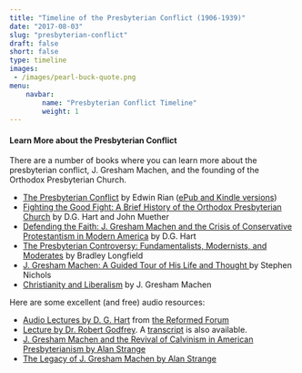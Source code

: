 ```yaml
---
title: "Timeline of the Presbyterian Conflict (1906-1939)"
date: "2017-08-03"
slug: "presbyterian-conflict"
draft: false
short: false
type: timeline
images:
 - /images/pearl-buck-quote.png
menu:
    navbar:
        name: "Presbyterian Conflict Timeline"
        weight: 1
---
```


#### Learn More about the Presbyterian Conflict

There are a number of books where you can learn more about the presbyterian conflict, J. Gresham Machen, and the founding of the Orthodox Presbyterian Church.

* [The Presbyterian Conflict](http://opc.org/books/conflict/) by Edwin Rian ([ePub and Kindle versions](https://store.opc.org/SearchResults.asp?Cat=1823))
* [Fighting the Good Fight: A Brief History of the Orthodox Presbyterian Church](https://store.opc.org/ProductDetails.asp?ProductCode=H-Fighting-the-good-fight) by D.G. Hart and John Muether
* [Defending the Faith: J. Gresham Machen and the Crisis of Conservative Protestantism in Modern America](http://amzn.to/2vDb5zs) by D.G. Hart
* [The Presbyterian Controversy: Fundamentalists, Modernists, and Moderates](http://amzn.to/2vtsmuo) by Bradley Longfield
* [J. Gresham Machen: A Guided Tour of His Life and Thought ](http://amzn.to/2fiBT0R) by Stephen Nichols
* [Christianity and Liberalism](http://amzn.to/2fixr23) by J. Gresham Machen

Here are some excellent (and free) audio resources:

* [Audio Lectures by D. G. Hart](https://ulsterworldly.com/post/hart-on-machen/) from [the Reformed Forum](http://reformedforum.org/ "Reformed Forum — Resources on Reformed Christian Theology")
* [Lecture by Dr. Robert Godfrey](http://www.sermonaudio.com/sermoninfo.asp?SID=1180510364). A [transcript](http://media.sermonaudio.com/mediapdf/1180510364.pdf) is also available.
* [J. Gresham Machen and the Revival of Calvinism in American Presbyterianism
 by Alan Strange](http://www.sermonaudio.com/sermoninfo.asp?SID=1227111249356)
* [The Legacy of J. Gresham Machen by Alan Strange](http://www.sermonaudio.com/sermoninfo.asp?SID=1031111022417)
